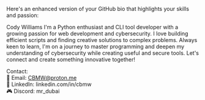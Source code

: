 Here's an enhanced version of your GitHub bio that highlights your skills and passion:

Cody Williams
I'm a Python enthusiast and CLI tool developer with a growing passion for web development and cybersecurity. I love building efficient scripts and finding creative solutions to complex problems. Always keen to learn, I'm on a journey to master programming and deepen my understanding of cybersecurity while creating useful and secure tools. Let's connect and create something innovative together!  

Contact:  
📧 Email: CBMW@proton.me  
💼 LinkedIn: linkedin.com/in/cbmw  
🎮 Discord: mr_dubai  
